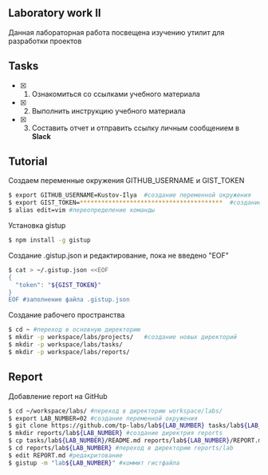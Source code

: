 ## Laboratory work II

Данная лабораторная работа посвещена изучению утилит для разработки проектов

## Tasks

- [x] 1. Ознакомиться со ссылками учебного материала
- [x] 2. Выполнить инструкцию учебного материала
- [x] 3. Составить отчет и отправить ссылку личным сообщением в **Slack**
 
## Tutorial

Создаем переменные окружения GITHUB_USERNAME и GIST_TOKEN
```bash
$ export GITHUB_USERNAME=Kustov-Ilya  #cоздание переменной окружения
$ export GIST_TOKEN=****************************************  #cоздание переменной окружения
$ alias edit=vim #переопределение команды
```

Установка  gistup
```bash
$ npm install -g gistup 
```

Создание .gistup.json и редактирование, пока не введено "EOF"
```bash
$ cat > ~/.gistup.json <<EOF 
{
  "token": "${GIST_TOKEN}"
}
EOF #заполнение файла .gistup.json
```

Создание рабочего пространства
```bash
$ cd ~ #переход в основную директорию
$ mkdir -p workspace/labs/projects/   #создание новых директорий
$ mkdir -p workspace/labs/tasks/
$ mkdir -p workspace/labs/reports/
```

## Report


Добавление report на GitHub
```bash
$ cd ~/workspace/labs/ #переход в директорию workspace/labs/ 
$ export LAB_NUMBER=02 #cоздание переменной окружения
$ git clone https://github.com/tp-labs/lab${LAB_NUMBER} tasks/lab${LAB_NUMBER} #клонирование гитхаба
$ mkdir reports/lab${LAB_NUMBER} #создание директрия reports
$ cp tasks/lab${LAB_NUMBER}/README.md reports/lab${LAB_NUMBER}/REPORT.md #копирует README в REPORT
$ cd reports/lab${LAB_NUMBER} #переход в директорию reports/lab
$ edit REPORT.md #редакритование
$ gistup -m "lab${LAB_NUMBER}" #коммит гистфайла
```
